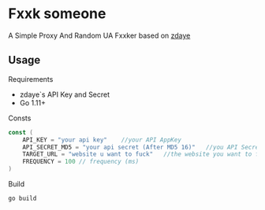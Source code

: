 # Fxxk someone

A Simple Proxy And Random UA Fxxker based on [zdaye](http://ip.zdaye.com/ShortProxy.html)

## Usage

Requirements

- zdaye`s API Key and Secret
- Go 1.11+

Consts

```go
const (
	API_KEY = "your api key"	//your API AppKey
	API_SECRET_MD5 = "your api secret (After MD5 16)"	//you API Secret (after MD5)
	TARGET_URL = "website u want to fuck"	//the website you want to fuck
	FREQUENCY = 100 // frequency (ms)
)
```

Build

```bash
go build
```